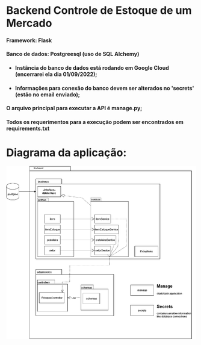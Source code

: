 # Backend Controle de Estoque de um Mercado

#### Framework: Flask
#### Banco de dados: Postgreesql (uso de SQL Alchemy)
- #### Instância do banco de dados está rodando em Google Cloud (encerrarei ela dia 01/09/2022);
- #### Informações para conexão do banco devem ser alterados no 'secrets' (estão no email enviado);

#### O arquivo principal para executar a API é manage.py;
#### Todos os requerimentos para a execução podem ser encontrados em requirements.txt

# Diagrama da aplicação:

![diagrama da aplicação](diagrams/mercado_diagram.png)
